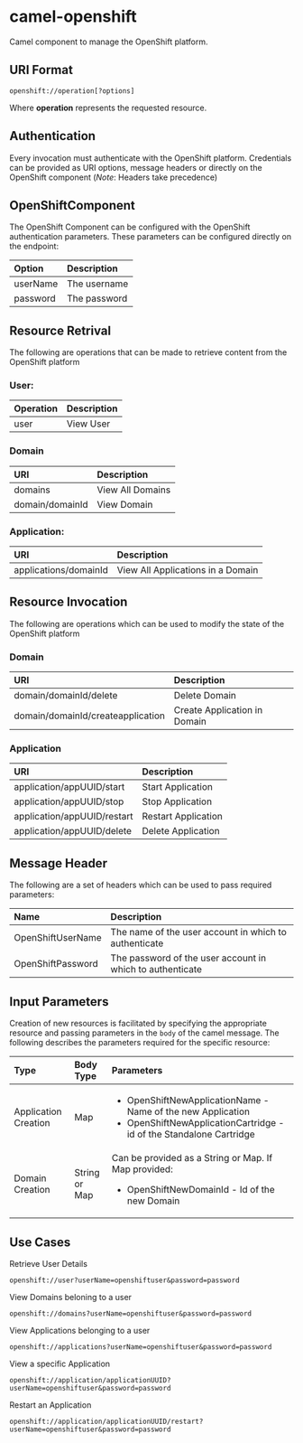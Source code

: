 # camel-openshift

Camel component to manage the OpenShift platform. 

## URI Format

    openshift://operation[?options]

Where **operation** represents the requested resource.

## Authentication

Every invocation must authenticate with the OpenShift platform. Credentials can be provided as URI options, message headers or directly on the OpenShift component (*Note*: Headers take precedence)

## OpenShiftComponent

The OpenShift Component can be configured with the OpenShift authentication parameters. These parameters can be configured directly on the endpoint:

| Option   |      Description     |
|:----------|:-------------|
| userName |  The username |
| password |  The password |


## Resource Retrival

The following are operations that can be made to retrieve content from the OpenShift platform

### User: 

| Operation   |      Description     |
|:----------|:-------------|
| user |  View User |

### Domain

| URI   |      Description     |
|:----------|:-------------|
| domains |  View All Domains |
| domain/domainId |  View Domain |

### Application:

| URI   |      Description     |
|:----------|:-------------|
| applications/domainId |  View All Applications in a Domain |

## Resource Invocation

The following are operations which can be used to modify the state of the OpenShift platform

### Domain

| URI   |      Description     |
|:----------|:-------------|
| domain/domainId/delete |  Delete Domain |
| domain/domainId/createapplication |  Create Application in Domain |

### Application

| URI   |      Description     |
|:----------|:-------------|
| application/appUUID/start |  Start Application |
| application/appUUID/stop|  Stop Application |
| application/appUUID/restart |  Restart Application |
| application/appUUID/delete |  Delete Application |

## Message Header

The following are a set of headers which can be used to pass required parameters:

| Name   |      Description     |
|:----------|:-------------|
|OpenShiftUserName|The name of the user account in which to authenticate|
|OpenShiftPassword|The password of the user account in which to authenticate|


## Input Parameters

Creation of new resources is facilitated by specifying the appropriate resource and passing parameters in the `body` of the camel message. The following describes the parameters required for the specific resource:

| Type   |      Body Type     | Parameters |
|:----------|:-------------|:-------------|
|Application Creation|Map|<ul><li>OpenShiftNewApplicationName - Name of the new Application</li><li>OpenShiftNewApplicationCartridge - id of the Standalone Cartridge</li></ul>|
|Domain Creation| String or Map|Can be provided as a String or Map. If Map provided:<ul><li>OpenShiftNewDomainId - Id of the new Domain</li></ul>|



## Use Cases

Retrieve User Details

`openshift://user?userName=openshiftuser&password=password`

View Domains beloning to a user

`openshift://domains?userName=openshiftuser&password=password`

View Applications belonging to a user

`openshift://applications?userName=openshiftuser&password=password`

View a specific Application

`openshift://application/applicationUUID?userName=openshiftuser&password=password`

Restart an Application

`openshift://application/applicationUUID/restart?userName=openshiftuser&password=password`